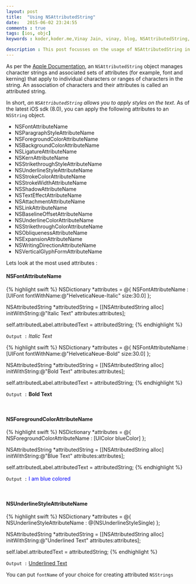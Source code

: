 ```yaml
---
layout: post
title:  "Using NSAttributedString"
date:   2015-06-02 23:24:55
comments : true
tags: [ios, objc]
keywords : koder,koder.me,Vinay Jain, vinay, blog, NSAttributedString, how, to, use, NSBackgroundColorAttributeName, NSFontAttributeName, NSParagraphStyleAttributeName, NSForegroundColorAttributeName, NSLigatureAttributeName, NSKernAttributeName, NSStrikethroughStyleAttributeName, NSUnderlineStyleAttributeName, NSStrokeColorAttributeName, NSStrokeWidthAttributeName, NSShadowAttributeName, NSTextEffectAttributeName, NSAttachmentAttributeName, NSLinkAttributeName, NSBaselineOffsetAttributeName, NSUnderlineColorAttributeName, NSStrikethroughColorAttributeName, NSObliquenessAttributeName, NSExpansionAttributeName, NSWritingDirectionAttributeName, NSVerticalGlyphFormAttributeName

description : This post focusses on the usage of NSAttributedString in Objective C. All of the attributes of NSString are demonstrated with the help of code examples.
---
```

As per the [Apple Documentation](https://developer.apple.com/library/prerelease/ios/documentation/Cocoa/Reference/Foundation/Classes/NSAttributedString_Class/index.html), an `NSAttributedString` object manages character strings and associated sets of attributes (for example, font and kerning) that apply to individual characters or ranges of characters in the string. An association of characters and their attributes is called an attributed string.

In short, *an `NSAttributedString` allows you to apply styles on the text*. As of the latest iOS sdk (8.0), you can apply the following attributes to an `NSString` object.

- NSFontAttributeName
- NSParagraphStyleAttributeName
- NSForegroundColorAttributeName
- NSBackgroundColorAttributeName
- NSLigatureAttributeName
- NSKernAttributeName
- NSStrikethroughStyleAttributeName
- NSUnderlineStyleAttributeName
- NSStrokeColorAttributeName
- NSStrokeWidthAttributeName
- NSShadowAttributeName
- NSTextEffectAttributeName
- NSAttachmentAttributeName
- NSLinkAttributeName
- NSBaselineOffsetAttributeName
- NSUnderlineColorAttributeName
- NSStrikethroughColorAttributeName
- NSObliquenessAttributeName
- NSExpansionAttributeName
- NSWritingDirectionAttributeName
- NSVerticalGlyphFormAttributeName

Lets look at the most used attributes :
&nbsp;

#### **NSFontAttributeName** ####

{% highlight swift %}
NSDictionary *attributes = @{ NSFontAttributeName : [UIFont fontWithName:@"HelveticaNeue-Italic" size:30.0] };

NSAttributedString *attributedString = [[NSAttributedString alloc] initWithString:@"Italic Text" attributes:attributes];

self.attributedLabel.attributedText = attributedString;
{% endhighlight %}

`Output :` *Italic Text*

{% highlight swift %}
NSDictionary *attributes = @{ NSFontAttributeName : [UIFont fontWithName:@"HelveticaNeue-Bold" size:30.0] };

NSAttributedString *attributedString = [[NSAttributedString alloc] initWithString:@"Bold Text" attributes:attributes];

self.attributedLabel.attributedText = attributedString;
{% endhighlight %}

`Output :` **Bold Text**

&nbsp;

#### **NSForegroundColorAttributeName** ####

{% highlight swift %}
NSDictionary *attributes = @{ NSForegroundColorAttributeName : [UIColor blueColor] };

NSAttributedString *attributedString = [[NSAttributedString alloc] initWithString:@"Blue Text" attributes:attributes];

self.attributedLabel.attributedText = attributedString;
{% endhighlight %}

`Output :` <span style="color:blue">I am blue colored</span>

&nbsp;

#### **NSUnderlineStyleAttributeName** ####

{% highlight swift %}
NSDictionary *attributes = @{ NSUnderlineStyleAttributeName : @(NSUnderlineStyleSingle) };

NSAttributedString *attributedString = [[NSAttributedString alloc] initWithString:@"Underlined Text" attributes:attributes];

self.label.attributedText = attributedString;
{% endhighlight %}

`Output :` <u>Underlined Text</u>

You can put `fontName` of your choice for creating attributed `NSStrings`
